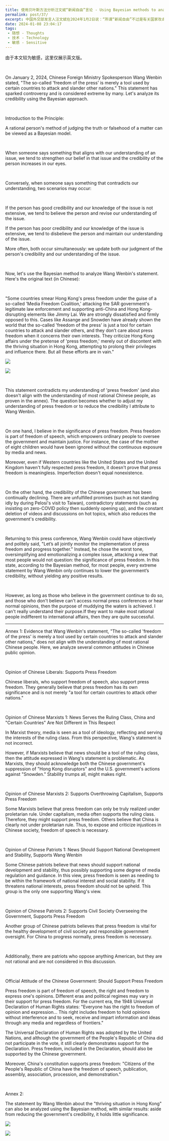 ```yaml
---
title: 使用贝叶斯方法分析汪文斌“新闻自由”言论 - Using Bayesian methods to analyze Wang Wenbin's remarks on "freedom of the press."
permalink: post/37/
excerpt: 中国外交部发言人汪文斌在2024年1月2日说：“所谓“新闻自由”不过是有关国家攻击别国的工具。”这句话对不少人来说都是一句暴论，下面让我们使用贝叶斯方法来分析这句话的可信度如何。<br>On January 2, 2024, Chinese Foreign Ministry Spokesperson Wang Wenbin stated, "The so-called 'freedom of the press' is merely a tool used by certain countries to attack and slander other nations." This statement has sparked controversy and is considered extreme by many. Let's analyze its credibility using the Bayesian approach.
date: 2024-01-08 23:04:17
tags:
 - 随想 - Thoughts
 - 技术 - Technology
 - 敏感 - Sensitive
---
```


由于本文较为敏感，这里仅展示英文版。

<br>

On January 2, 2024, Chinese Foreign Ministry Spokesperson Wang Wenbin stated, "The so-called 'freedom of the press' is merely a tool used by certain countries to attack and slander other nations." This statement has sparked controversy and is considered extreme by many. Let's analyze its credibility using the Bayesian approach.

<br>

Introduction to the Principle:

A rational person's method of judging the truth or falsehood of a matter can be viewed as a Bayesian model.

<br>

When someone says something that aligns with our understanding of an issue, we tend to strengthen our belief in that issue and the credibility of the person increases in our eyes.

<br>

Conversely, when someone says something that contradicts our understanding, two scenarios may occur:

<br>

If the person has good credibility and our knowledge of the issue is not extensive, we tend to believe the person and revise our understanding of the issue.

If the person has poor credibility and our knowledge of the issue is extensive, we tend to disbelieve the person and maintain our understanding of the issue.

More often, both occur simultaneously: we update both our judgment of the person's credibility and our understanding of the issue.

<br>

Now, let's use the Bayesian method to analyze Wang Wenbin's statement. Here's the original text (in Chinese):

<br>

"Some countries smear Hong Kong's press freedom under the guise of a so-called 'Media Freedom Coalition,' attacking the SAR government's legitimate law enforcement and supporting anti-China and Hong Kong-disrupting elements like Jimmy Lai. We are strongly dissatisfied and firmly opposed to this. Cases like Assange and Snowden have already shown the world that the so-called 'freedom of the press' is just a tool for certain countries to attack and slander others, and they don’t care about press freedom when it concerns their own interests. They criticize Hong Kong affairs under the pretense of 'press freedom,' merely out of discontent with the thriving situation in Hong Kong, attempting to prolong their privileges and influence there. But all these efforts are in vain."

![](1.png)

![](2.png)

<br>

This statement contradicts my understanding of 'press freedom' (and also doesn't align with the understanding of most rational Chinese people, as proven in the annex). The question becomes whether to adjust my understanding of press freedom or to reduce the credibility I attribute to Wang Wenbin.

<br>

On one hand, I believe in the significance of press freedom. Press freedom is part of freedom of speech, which empowers ordinary people to oversee the government and maintain justice. For instance, the case of the mother of eight children would have been ignored without the continuous exposure by media and news.

Moreover, even if Western countries like the United States and the United Kingdom haven't fully respected press freedom, it doesn't prove that press freedom is meaningless. Imperfection doesn't equal nonexistence.

<br>

On the other hand, the credibility of the Chinese government has been continually declining. There are unfulfilled promises (such as not standing idly by during Pelosi's visit to Taiwan), contradictory statements (such as insisting on zero-COVID policy then suddenly opening up), and the constant deletion of videos and discussions on hot topics, which also reduces the government's credibility.

<br>

Returning to this press conference, Wang Wenbin could have objectively and politely said, "Let’s all jointly monitor the implementation of press freedom and progress together." Instead, he chose the worst tone, oversimplifying and emotionalizing a complex issue, attacking a view that most people would not question: the significance of press freedom. In this state, according to the Bayesian method, for most people, every extreme statement by Wang Wenbin only continues to lower the government’s credibility, without yielding any positive results.

<br>

However, as long as those who believe in the government continue to do so, and those who don't believe can't access normal press conferences or hear normal opinions, then the purpose of muddying the waters is achieved. I can't really understand their purpose.If they want to make most rational people indifferent to international affairs, then they are quite successful.

---

Annex 1: Evidence that Wang Wenbin's statement, "The so-called 'freedom of the press' is merely a tool used by certain countries to attack and slander other nations," does not align with the understanding of most rational Chinese people. Here, we analyze several common attitudes in Chinese public opinion.

<br>

Opinion of Chinese Liberals: Supports Press Freedom

Chinese liberals, who support freedom of speech, also support press freedom. They generally believe that press freedom has its own significance and is not merely "a tool for certain countries to attack other nations."

<br>

Opinion of Chinese Marxists 1: News Serves the Ruling Class, China and "Certain Countries" Are Not Different in This Respect

In Marxist theory, media is seen as a tool of ideology, reflecting and serving the interests of the ruling class. From this perspective, Wang's statement is not incorrect.

However, if Marxists believe that news should be a tool of the ruling class, then the attitude expressed in Wang's statement is problematic. As Marxists, they should acknowledge both the Chinese government's suppression of "Hong Kong disruptors" and the U.S. government's actions against "Snowden." Stability trumps all, might makes right.

<br>

Opinion of Chinese Marxists 2: Supports Overthrowing Capitalism, Supports Press Freedom

Some Marxists believe that press freedom can only be truly realized under proletarian rule. Under capitalism, media often supports the ruling class. Therefore, they might support press freedom. Others believe that China is clearly not under proletarian rule. Thus, to expose and criticize injustices in Chinese society, freedom of speech is necessary.

<br>

Opinion of Chinese Patriots 1: News Should Support National Development and Stability, Supports Wang Wenbin

Some Chinese patriots believe that news should support national development and stability, thus possibly supporting some degree of media regulation and guidance. In this view, press freedom is seen as needing to be within the framework of national interest and social stability. If it threatens national interests, press freedom should not be upheld. This group is the only one supporting Wang's view.

<br>

Opinion of Chinese Patriots 2: Supports Civil Society Overseeing the Government, Supports Press Freedom

Another group of Chinese patriots believes that press freedom is vital for the healthy development of civil society and responsible government oversight. For China to progress normally, press freedom is necessary.

<br>

Additionally, there are patriots who oppose anything American, but they are not rational and are not considered in this discussion.

<br>

Official Attitude of the Chinese Government: Should Support Press Freedom

Press freedom is part of freedom of speech, the right and freedom to express one's opinions. Different eras and political regimes may vary in their support for press freedom. For the current era, the 1948 Universal Declaration of Human Rights states: "Everyone has the right to freedom of opinion and expression... This right includes freedom to hold opinions without interference and to seek, receive and impart information and ideas through any media and regardless of frontiers."

The Universal Declaration of Human Rights was adopted by the United Nations, and although the government of the People's Republic of China did not participate in the vote, it still clearly demonstrates support for the Declaration. Press freedom, included in the Declaration, should also be supported by the Chinese government.

Moreover, China's constitution supports press freedom: "Citizens of the People's Republic of China have the freedom of speech, publication, assembly, association, procession, and demonstration."

<br>

Annex 2:

The statement by Wang Wenbin about the "thriving situation in Hong Kong" can also be analyzed using the Bayesian method, with similar results: aside from reducing the government's credibility, it holds little significance.

![](3.png)

![](4.png)